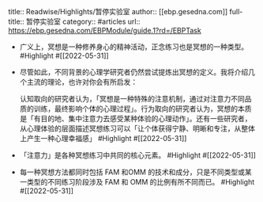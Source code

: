 title:: Readwise/Highlights/暂停实验室
author:: [[ebp.gesedna.com]]
full-title:: 暂停实验室
category:: #articles
url:: https://ebp.gesedna.com/EBPModule/guide.1?rd=/EBPTask
- 广义上，冥想是一种修养身心的精神活动，正念练习也是冥想的一种类型。 #Highlight #[[2022-05-31]]
- 尽管如此，不同背景的心理学研究者仍然尝试提炼出冥想的定义。我将介绍几个主流的理论，也许对你会有所启发：
  
  
  
  认知取向的研究者认为，「冥想是一种特殊的注意机制，通过对注意力不同品质的训练，最终影响个体的心理过程」。行为取向的研究者认为，冥想的本质是「有目的地、集中注意力去感受某种体验的心理动作」。还有一些研究者，从心理体验的层面描述冥想练习可以「让个体获得宁静、明晰和专注，从整体上产生一种心理幸福感」 #Highlight #[[2022-05-31]]
- 「注意力」是各种冥想练习中共同的核心元素。 #Highlight #[[2022-05-31]]
- 每一种冥想方法都同时包括 FAM 和OMM 的技术和成分，只是不同类型或某一类型的不同练习阶段涉及 FAM 和 OMM 的比例有所不同而已。 #Highlight #[[2022-05-31]]
